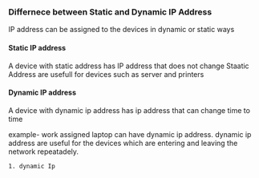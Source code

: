 ### Differnece between Static and Dynamic IP Address

IP address can be assigned to the devices in dynamic or static ways
#### Static IP address
A device with static address  has IP address that does not change
Staatic Address are usefull for devices such as server and printers

#### Dynamic IP address
A device with dynamic ip address has ip address that can change time to time    

example- work assigned laptop can have dynamic ip address.
dynamic ip address are useful for the devices which are entering and leaving the network repeatadely.


    1. dynamic Ip